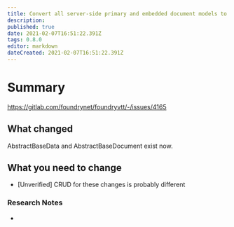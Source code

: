 ```yaml
---
title: Convert all server-side primary and embedded document models to use the new shared AbstractBaseData and AbstractBaseDocument interfaces.
description: 
published: true
date: 2021-02-07T16:51:22.391Z
tags: 0.8.0
editor: markdown
dateCreated: 2021-02-07T16:51:22.391Z
---
```


# Summary
https://gitlab.com/foundrynet/foundryvtt/-/issues/4165

## What changed

AbstractBaseData and AbstractBaseDocument exist now.

## What you need to change

- [Unverified] CRUD for these changes is probably different

### Research Notes

- 